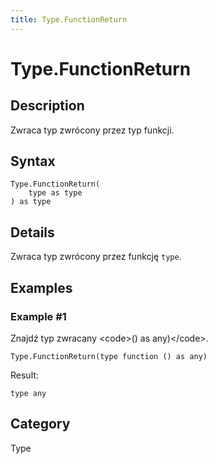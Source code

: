 ```yaml
---
title: Type.FunctionReturn
---
```


# Type.FunctionReturn


## Description

Zwraca typ zwrócony przez typ funkcji.


## Syntax

```powerquery
Type.FunctionReturn(
    type as type
) as type
```


## Details

Zwraca typ zwrócony przez funkcję <code>type</code>.


## Examples

### Example #1 
Znajdź typ zwracany &lt;code&gt;() as any)&lt;/code&gt;.
```powerquery
Type.FunctionReturn(type function () as any)
```

Result: 
```powerquery
type any
```




## Category
Type

